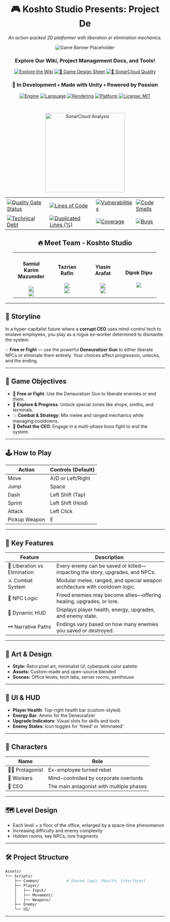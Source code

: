 <div align="center">

# 🎮 Koshto Studio Presents: **Project De**

*An action-packed 2D platformer with liberation or elimination mechanics.*

![Game Banner Placeholder](https://via.placeholder.com/1000x300?text=Insert+Game+Banner+Here)


### Explore Our Wiki, Project Management Docs, and Tools!

[![Explore the Wiki](https://img.shields.io/badge/Explore-Wiki-0077B5?style=for-the-badge&logo=readthedocs&logoColor=white)](https://github.com/Learnathon-By-Geeky-Solutions/koshto-studio/wiki)
[![📝 Game Design Sheet](https://img.shields.io/badge/Game%20Design-Google%20Docs-34A853?style=for-the-badge&logo=googledocs&logoColor=white)](https://docs.google.com/spreadsheets/d/1HfC4I4lZOLnwaDKq280pMgBI-3kx7fSDRoJx61ivo34/edit?usp=sharing)
[![🔧 SonarCloud Quality](https://img.shields.io/badge/Code%20Quality-SonarCloud-4E9BCD?style=for-the-badge&logo=sonarcloud&logoColor=white)](https://sonarcloud.io/summary/new_code?id=Learnathon-By-Geeky-Solutions_koshto-studio)



### 🚧 In Development • Made with Unity • Powered by Passion

[![Engine](https://img.shields.io/badge/Engine-Unity-000000?style=for-the-badge&logo=unity&logoColor=white)](https://unity.com)
[![Language](https://img.shields.io/badge/Language-C%23-239120?style=for-the-badge&logo=csharp&logoColor=white)](https://learn.microsoft.com/en-us/dotnet/csharp/)
[![Rendering](https://img.shields.io/badge/Rendering-URP-6E40C9?style=for-the-badge&logo=unity&logoColor=white)](https://unity.com/universal-render-pipeline)
[![Platform](https://img.shields.io/badge/Platform-Windows-blue?style=for-the-badge&logo=windows&logoColor=white)](https://unity.com)
[![License: MIT](https://img.shields.io/badge/License-MIT-00A859?style=for-the-badge&logo=open-source-initiative&logoColor=white)](LICENSE)

<br>

<p align="center"> <a href="https://sonarcloud.io/summary/new_code?id=Learnathon-By-Geeky-Solutions_koshto-studio"> <img src="https://img.shields.io/badge/SonarCloud-Analysis-4E9BCD?style=for-the-badge&logo=sonarcloud&logoColor=white" alt="SonarCloud Analysis" width="250"> </a> </p>

<!-- SonarCloud Badges - Organized in a borderless table -->

<table style="border: none; border-collapse: collapse;">
 <tr style="border: none;"> 
 <td style="border: none; padding: 5px;"> <a href="https://sonarcloud.io/summary/new_code?id=Learnathon-By-Geeky-Solutions_koshto-studio"> <img src="https://sonarcloud.io/api/project_badges/measure?project=Learnathon-By-Geeky-Solutions_koshto-studio&metric=alert_status" alt="Quality Gate Status"> </a> </td> 
 <td style="border: none; padding: 5px;"> <a href="https://sonarcloud.io/summary/new_code?id=Learnathon-By-Geeky-Solutions_koshto-studio"> <img src="https://sonarcloud.io/api/project_badges/measure?project=Learnathon-By-Geeky-Solutions_koshto-studio&metric=ncloc" alt="Lines of Code"> </a> </td> 
 
 <td style="border: none; padding: 5px;"> <a href="https://sonarcloud.io/summary/new_code?id=Learnathon-By-Geeky-Solutions_koshto-studio"> <img src="https://sonarcloud.io/api/project_badges/measure?project=Learnathon-By-Geeky-Solutions_koshto-studio&metric=vulnerabilities" alt="Vulnerabilities"> </a> </td>
  <td style="border: none; padding: 5px;"> <a href="https://sonarcloud.io/summary/new_code?id=Learnathon-By-Geeky-Solutions_koshto-studio"> <img src="https://sonarcloud.io/api/project_badges/measure?project=Learnathon-By-Geeky-Solutions_koshto-studio&metric=code_smells" alt="Code Smells"> </a> </td> 
 
  </tr>

 <tr style="border: none;"> 
 <td style="border: none; padding: 5px;"> <a href="https://sonarcloud.io/summary/new_code?id=Learnathon-By-Geeky-Solutions_koshto-studio"> <img src="https://sonarcloud.io/api/project_badges/measure?project=Learnathon-By-Geeky-Solutions_koshto-studio&metric=sqale_index" alt="Technical Debt"> </a> </td> 
 <td style="border: none; padding: 5px;"> <a href="https://sonarcloud.io/summary/new_code?id=Learnathon-By-Geeky-Solutions_koshto-studio"> <img src="https://sonarcloud.io/api/project_badges/measure?project=Learnathon-By-Geeky-Solutions_koshto-studio&metric=duplicated_lines_density" alt="Duplicated Lines (%)"> </a> </td> <td style="border: none; padding: 5px;"> <a href="https://sonarcloud.io/summary/new_code?id=Learnathon-By-Geeky-Solutions_koshto-studio"> <img src="https://sonarcloud.io/api/project_badges/measure?project=Learnathon-By-Geeky-Solutions_koshto-studio&metric=coverage" alt="Coverage"> </a> </td> 
 <td style="border: none; padding: 5px;"> <a href="https://sonarcloud.io/summary/new_code?id=Learnathon-By-Geeky-Solutions_koshto-studio"> <img src="https://sonarcloud.io/api/project_badges/measure?project=Learnathon-By-Geeky-Solutions_koshto-studio&metric=bugs" alt="Bugs"> </a> </td> 
 </tr>
</table>

</div>


<div align="center">

  <h2>🔥 Meet Team - <b>Koshto Studio</b></h2>

  <table style="width: 90%;">
    <tr>
      <td align="center" width="25%">
        <h4>Samiul Karim Mazumder</h4>
        <img src="https://img.shields.io/badge/Role-Team%20Lead%20%26%20Programmer-2D9CDB?style=for-the-badge">
        <br>
        <a href="https://github.com/Samiul191139" target="_blank">
          <img src="https://img.shields.io/badge/GitHub-Samiul191139-100000?style=flat&logo=github&logoColor=white">
        </a>
      </td>
      <td align="center" width="25%">
        <h4>Tazrian Rafin</h4>
        <img src="https://img.shields.io/badge/Role-Game%20Programmer-F2994A?style=for-the-badge">
        <br>
        <a href="https://github.com/Tazriiann" target="_blank">
          <img src="https://img.shields.io/badge/GitHub-Tazriiann-100000?style=flat&logo=github&logoColor=white">
        </a>
      </td>
      <td align="center" width="25%">
        <h4>Yiasin Arafat</h4>
        <img src="https://img.shields.io/badge/Role-Game%20Designer-27AE60?style=for-the-badge">
        <br>
        <a href="https://github.com/Yiasin01" target="_blank">
          <img src="https://img.shields.io/badge/GitHub-Yiasin01-100000?style=flat&logo=github&logoColor=white">
        </a>
      </td>
      <td align="center" width="25%">
        <h4>Dipok Dipu</h4>
        <img src="https://img.shields.io/badge/Role-Mentor-4E9BCD?style=for-the-badge">
      </td>
    </tr>
  </table>

</div>


---

## 🧠 Storyline

In a hyper-capitalist future where a **corrupt CEO** uses mind-control tech to enslave employees, you play as a rogue ex-worker determined to dismantle the system.

💡 **Free or Fight** — use the powerful **Deneuralizer Gun** to either liberate NPCs or eliminate them entirely. Your choices affect progression, unlocks, and the ending.

---

## 🎯 Game Objectives

- 🧠 **Free or Fight**: Use the Deneuralizer Gun to liberate enemies or end them.
- 🧭 **Explore & Progress**: Unlock special zones like shops, smiths, and terminals.
- 💥 **Combat & Strategy**: Mix melee and ranged mechanics while managing cooldowns.
- 👑 **Defeat the CEO**: Engage in a multi-phase boss fight to end the system.

---

## 🕹 How to Play

| Action         | Controls (Default) |
|----------------|--------------------|
| Move           | A/D or Left/Right  |
| Jump           | Space              |
| Dash           | Left Shift (Tap)   |
| Sprint         | Left Shift (Hold)  |
| Attack         | Left Click         |
| Pickup Weapon  | E                  |

---

## 🧩 Key Features

| Feature           | Description                                                                            |
|------------------|----------------------------------------------------------------------------------------|
| 🔁 Liberation vs Elimination | Every enemy can be saved or killed—impacting the story, upgrades, and NPCs.       |
| ⚔️ Combat System   | Modular melee, ranged, and special weapon architecture with cooldown logic.          |
| 🧠 NPC Logic       | Freed enemies may become allies—offering healing, upgrades, or lore.                  |
| 🌟 Dynamic HUD     | Displays player health, energy, upgrades, and enemy state.                            |
| 🗝️ Narrative Paths | Endings vary based on how many enemies you saved or destroyed.                        |

---

## 🎨 Art & Design

- **Style:** Retro pixel art, minimalist UI, cyberpunk color palette
- **Assets:** Custom-made and open-source blended
- **Scenes:** Office levels, tech labs, server rooms, penthouse

---

## 🔋 UI & HUD

- **Player Health**: Top-right health bar (custom-styled)
- **Energy Bar**: Ammo for the Deneuralizer
- **Upgrade Indicators**: Visual slots for skills and tools
- **Enemy States**: Icon toggles for 'freed' or 'eliminated'

---

## 🧠 Characters

| Name       | Role                                      |
|------------|-------------------------------------------|
| 🧑‍💻 Protagonist | Ex-employee turned rebel         |
| 🧠 Workers    | Mind-controlled by corporate overlords     |
| 🏢 CEO        | The main antagonist with multiple phases   |

---

## 🗺️ Level Design

- Each level = a floor of the office, enlarged by a space-time phenomenon
- Increasing difficulty and enemy complexity
- Hidden rooms, key NPCs, lore fragments

---

## 🛠 Project Structure

```bash
Assets/
└── Scripts/
    ├── Common/            # Shared logic (Health, Interfaces)
    ├── Player/
    │   ├── Input/
    │   ├── Movement/
    │   ├── Weapons/
    ├── Enemy/
    └── UI/
```

---